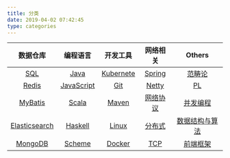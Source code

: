 ```yaml
---
title: 分类
date: 2019-04-02 07:42:45
type: categories
---
```


| 数据仓库 | 编程语言 | 开发工具 | 网络相关 | Others | 
|:----:|:----:|:----:| :----:| :----:|
| [SQL](/categories/SQL) | [Java](/categories/Java) | [Kubernete](/categories/Kubernete) | [Spring](/categories/Spring) | [范畴论](/categories/范畴论) |
| [Redis](/categories/Redis) |  [JavaScript](/categories/JavaScript)   | [Git](/categories/Git) | [Netty](/categories/Netty) | [PL](/categories/PL) |
| [MyBatis](/categories/MyBatis) | [Scala](/categories/Scala)  | [Maven](/categories/Maven) | [网络协议](/categories/网络协议) | [并发编程](/categories/并发编程) |
| [Elasticsearch](/categories/Elasticsearch) | [Haskell](/categories/Haskell)  | [Linux](/categories/Linux) | [分布式](/categories/分布式) | [数据结构与算法](/categories/数据结构与算法) |
| [MongoDB](/categories/MongoDB) | [Scheme](/categories/Scheme)  | [Docker](/categories/Docker) | [TCP](/categories/TCP) | [前端框架](/categories/前端框架) |





